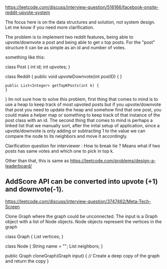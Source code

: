 https://leetcode.com/discuss/interview-question/516166/facebook-onsite-reddit-upvote-system

The focus here is on the data structures and solution, not system design. Let me know if you need more clarification.

The problem is to implement two reddit features, being able to upvote/downvote a post and being able to get x top posts. For the "post" structure it can be as simple as an id and number of votes.

something like this:

class Post  {
	int id;
	int upvotes;
}

class Reddit {
	public void upvoteDownvote(int postID) {
	}
 
	public List<Integer> getTopKPosts(int k) {
	}
}
Im not sure how to solve this problem, first thing that comes to mind is to use a heap to keep track of most upvoted posts but if you upvote/downvote that post you need to update the heap and somehow find that one post, you could make a helper map or something to keep track of that instance of the post class with an id. The second thing that comes to mind is perhaps a linked list that we manually sort, after the inital setup of application, since a upvote/downvote is only adding or subtracting 1 to the value we can compare the node to its neighbors and move it accordingly.

Clarification question for interviewer : How to break tie ? Means what if two posts has same votes and which one to pick in top k.

Other than that, this is same as https://leetcode.com/problems/design-a-leaderboard/

AddScore API can be converted into upvote (+1) and downvote(-1).
----

https://leetcode.com/discuss/interview-question/3747462/Meta-Tech-Screen

Clone Graph where the graph could be unconnected. The input is a Graph object with a list of Node objects. Node objects represent the vertices in the graph

class Graph {
List vertices;
}

class Node {
String name = "";
List neighbors;
}

public Graph cloneGraph(Graph input) {
// Create a deep copy of the graph and return the copy
}

